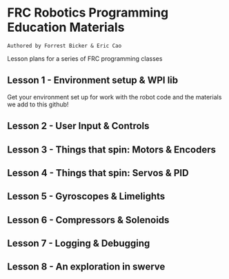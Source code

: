# FRC Robotics Programming Education Materials

`Authored by Forrest Bicker & Eric Cao`

Lesson plans for a series of FRC programming classes

## Lesson 1 - Environment setup & WPI lib
Get your environment set up for work with the robot code and the materials we add to this github!

## Lesson 2 - User Input & Controls

## Lesson 3 - Things that spin: Motors & Encoders

## Lesson 4 - Things that spin: Servos & PID

## Lesson 5 - Gyroscopes & Limelights

## Lesson 6 - Compressors & Solenoids

## Lesson 7 - Logging & Debugging

## Lesson 8 - An exploration in swerve
